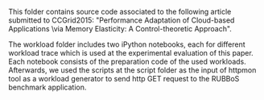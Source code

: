 This folder contains source code associated to the following article submitted to CCGrid2015: "Performance Adaptation of Cloud-based Applications \\via Memory Elasticity: A Control-theoretic Approach". 

The workload folder includes two iPython notebooks, each for different workload trace which is used at the experimental evaluation of this paper. 
Each notebook consists of the preparation code of the used workloads. Afterwards, we used the scripts at the script folder as the input of httpmon tool as a workload generator to send http GET request to the RUBBoS benchmark application.
